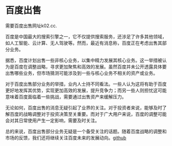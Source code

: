 # 百度出售

需要百度出售网址k02.cc.

百度是中国最大的搜索引擎之一，它不仅提供搜索服务，还涉足了许多其他领域，如人工智能、云计算、无人驾驶等。然而，最近有消息称，百度正在考虑出售其部分业务。

据悉，百度计划出售一些非核心业务，以集中精力发展其核心业务。这一举措被认为是百度在调整战略，寻求更加聚焦和高效的发展。虽然百度并未公开透露具体要出售哪些业务，但市场猜测可能涉及到一些与核心业务不相关的资产或业务。

对于百度出售部分业务的举措，业内人士持不同看法。一些人认为这将有助于百度更好地发挥其优势，实现更加高效的发展，提升竞争力；而另一些人则担忧这可能意味着百度面临着一些挑战，需要通过出售资产来缓解压力。

无论如何，百度出售的消息无疑引起了业界的关注。对于投资者来说，能够及时了解百度的战略调整对于投资决策至关重要。而对于广大用户来说，百度的调整可能会对其日常使用产生一定影响，需要及时关注。

总的来说，百度出售部分业务无疑是一个备受关注的话题。随着百度战略的调整和市场的反馈，我们还将继续关注百度未来的发展动向。[github](https://github.com)